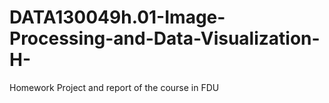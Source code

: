 # DATA130049h.01-Image-Processing-and-Data-Visualization-H-
Homework Project and report of the course in FDU
